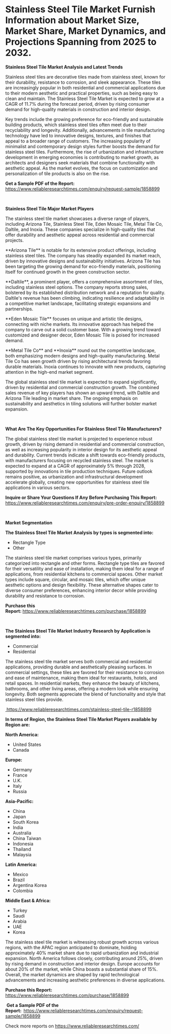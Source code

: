 <p><h1>Stainless Steel Tile Market Furnish Information about Market Size, Market Share, Market Dynamics, and Projections Spanning from 2025 to 2032.</h1></p><p><strong>Stainless Steel Tile Market Analysis and Latest Trends</strong></p>
<p><p>Stainless steel tiles are decorative tiles made from stainless steel, known for their durability, resistance to corrosion, and sleek appearance. These tiles are increasingly popular in both residential and commercial applications due to their modern aesthetic and practical properties, such as being easy to clean and maintain. The Stainless Steel Tile Market is expected to grow at a CAGR of 11.7% during the forecast period, driven by rising consumer demand for high-quality materials in construction and interior design. </p><p>Key trends include the growing preference for eco-friendly and sustainable building products, which stainless steel tiles often meet due to their recyclability and longevity. Additionally, advancements in tile manufacturing technology have led to innovative designs, textures, and finishes that appeal to a broader range of customers. The increasing popularity of minimalist and contemporary design styles further boosts the demand for stainless steel tiles. Furthermore, the rise of urbanization and infrastructure development in emerging economies is contributing to market growth, as architects and designers seek materials that combine functionality with aesthetic appeal. As the market evolves, the focus on customization and personalization of tile products is also on the rise.</p></p>
<p><strong>Get a Sample PDF of the Report:&nbsp;</strong> <a href="https://www.reliableresearchtimes.com/enquiry/request-sample/1858899?utm_campaign=2934&utm_medium=2&utm_source=Github&utm_content=ia&utm_term=01042025&utm_id=stainless-steel-tile">https://www.reliableresearchtimes.com/enquiry/request-sample/1858899</a></p>
<p>&nbsp;</p>
<p><strong>Stainless Steel Tile Major Market Players</strong></p>
<p><p>The stainless steel tile market showcases a diverse range of players, including Arizona Tile, Stainless Steel Tile, Eden Mosaic Tile, Metal Tile Co, Daltile, and Inoxia. These companies specialize in high-quality tiles that offer durability and aesthetic appeal across residential and commercial projects.</p><p>**Arizona Tile** is notable for its extensive product offerings, including stainless steel tiles. The company has steadily expanded its market reach, driven by innovative designs and sustainability initiatives. Arizona Tile has been targeting the growing demand for eco-friendly materials, positioning itself for continued growth in the green construction sector.</p><p>**Daltile**, a prominent player, offers a comprehensive assortment of tiles, including stainless steel options. The company reports strong sales, bolstered by its established distribution network and a reputation for quality. Daltile's revenue has been climbing, indicating resilience and adaptability in a competitive market landscape, facilitating strategic expansions and partnerships.</p><p>**Eden Mosaic Tile** focuses on unique and artistic tile designs, connecting with niche markets. Its innovative approach has helped the company to carve out a solid customer base. With a growing trend toward customized and designer decor, Eden Mosaic Tile is poised for increased demand.</p><p>**Metal Tile Co** and **Inoxia** round out the competitive landscape, both emphasizing modern designs and high-quality manufacturing. Metal Tile Co has seen growth driven by rising architectural trends favoring durable materials. Inoxia continues to innovate with new products, capturing attention in the high-end market segment.</p><p>The global stainless steel tile market is expected to expand significantly, driven by residential and commercial construction growth. The combined sales revenue of key players has shown an upward trend, with Daltile and Arizona Tile leading in market share. The ongoing emphasis on sustainability and aesthetics in tiling solutions will further bolster market expansion.</p></p>
<p>&nbsp;</p>
<p><strong>What Are The Key Opportunities For Stainless Steel Tile Manufacturers?</strong></p>
<p><p>The global stainless steel tile market is projected to experience robust growth, driven by rising demand in residential and commercial construction, as well as increasing popularity in interior design for its aesthetic appeal and durability. Current trends indicate a shift towards eco-friendly products, with manufacturers focusing on recycled stainless steel. The market is expected to expand at a CAGR of approximately 5% through 2028, supported by innovations in tile production techniques. Future outlook remains positive, as urbanization and infrastructural development accelerate globally, creating new opportunities for stainless steel tile applications in various sectors.</p></p>
<p><strong>Inquire or Share Your Questions If Any Before Purchasing This Report:</strong> <a href="https://www.reliableresearchtimes.com/enquiry/pre-order-enquiry/1858899?utm_campaign=2934&utm_medium=2&utm_source=Github&utm_content=ia&utm_term=01042025&utm_id=stainless-steel-tile">https://www.reliableresearchtimes.com/enquiry/pre-order-enquiry/1858899</a></p>
<p>&nbsp;</p>
<p><strong>Market Segmentation</strong></p>
<p><strong>The Stainless Steel Tile Market Analysis by types is segmented into:</strong></p>
<p><ul><li>Rectangle Type</li><li>Other</li></ul></p>
<p><p>The stainless steel tile market comprises various types, primarily categorized into rectangle and other forms. Rectangle type tiles are favored for their versatility and ease of installation, making them ideal for a range of applications, from residential kitchens to commercial spaces. Other market types include square, circular, and mosaic tiles, which offer unique aesthetic options and design flexibility. These alternative shapes cater to diverse consumer preferences, enhancing interior decor while providing durability and resistance to corrosion.</p></p>
<p><strong>Purchase this Report:&nbsp;</strong><a href="https://www.reliableresearchtimes.com/purchase/1858899?utm_campaign=2934&utm_medium=2&utm_source=Github&utm_content=ia&utm_term=01042025&utm_id=stainless-steel-tile">https://www.reliableresearchtimes.com/purchase/1858899</a></p>
<p>&nbsp;</p>
<p><strong>The Stainless Steel Tile Market Industry Research by Application is segmented into:</strong></p>
<p><ul><li>Commercial</li><li>Residential</li></ul></p>
<p><p>The stainless steel tile market serves both commercial and residential applications, providing durable and aesthetically pleasing surfaces. In commercial settings, these tiles are favored for their resistance to corrosion and ease of maintenance, making them ideal for restaurants, hotels, and retail spaces. In residential markets, they enhance the beauty of kitchens, bathrooms, and other living areas, offering a modern look while ensuring longevity. Both segments appreciate the blend of functionality and style that stainless steel tiles provide.</p></p>
<p><a href="https://www.reliableresearchtimes.com/stainless-steel-tile-r1858899?utm_campaign=2934&utm_medium=2&utm_source=Github&utm_content=ia&utm_term=01042025&utm_id=stainless-steel-tile">&nbsp;https://www.reliableresearchtimes.com/stainless-steel-tile-r1858899</a></p>
<p><strong>In terms of Region, the Stainless Steel Tile Market Players available by Region are:</strong></p>
<p>
    <p> <strong> North America: </strong>
        <ul>
            <li>United States</li>
            <li>Canada</li>
        </ul>
        </p> 
    <p> <strong> Europe: </strong>
        <ul>
            <li>Germany</li>
            <li>France</li>
            <li>U.K.</li>
            <li>Italy</li>
            <li>Russia</li>
        </ul>
        </p> 
    <p> <strong> Asia-Pacific: </strong>
        <ul>
            <li>China</li>
            <li>Japan</li>
            <li>South Korea</li>
            <li>India</li>
            <li>Australia</li>
            <li>China Taiwan</li>
            <li>Indonesia</li>
            <li>Thailand</li>
            <li>Malaysia</li>
        </ul>
        </p> 
    <p> <strong> Latin America: </strong>
        <ul>
            <li>Mexico</li>
            <li>Brazil</li>
            <li>Argentina Korea</li>
            <li>Colombia</li>
        </ul>
        </p> 
    <p> <strong> Middle East & Africa: </strong>
        <ul>
            <li>Turkey</li>
            <li>Saudi</li>
            <li>Arabia</li>
            <li>UAE</li>
            <li>Korea</li>
        </ul>
    </p>
    </p>
<p><p>The stainless steel tile market is witnessing robust growth across various regions, with the APAC region anticipated to dominate, holding approximately 40% market share due to rapid urbanization and industrial expansion. North America follows closely, contributing around 25%, driven by rising demand in construction and interior design. Europe accounts for about 20% of the market, while China boasts a substantial share of 15%. Overall, the market dynamics are shaped by rapid technological advancements and increasing aesthetic preferences in diverse applications.</p></p>
<p><strong>Purchase this Report: </strong><a href="https://www.reliableresearchtimes.com/purchase/1858899?utm_campaign=2934&utm_medium=2&utm_source=Github&utm_content=ia&utm_term=01042025&utm_id=stainless-steel-tile">https://www.reliableresearchtimes.com/purchase/1858899</a></p>
<p>&nbsp;<strong>Get a Sample PDF of the Report:&nbsp;&nbsp;</strong><a href="https://www.reliableresearchtimes.com/enquiry/request-sample/1858899?utm_campaign=2934&utm_medium=2&utm_source=Github&utm_content=ia&utm_term=01042025&utm_id=stainless-steel-tile">https://www.reliableresearchtimes.com/enquiry/request-sample/1858899</a></p>
<p><strong></strong></p>
<p>Check more reports on <a href="https://www.reliableresearchtimes.com/?utm_campaign=2934&utm_medium=2&utm_source=Github&utm_content=ia&utm_term=01042025&utm_id=stainless-steel-tile">https://www.reliableresearchtimes.com/</a></p>